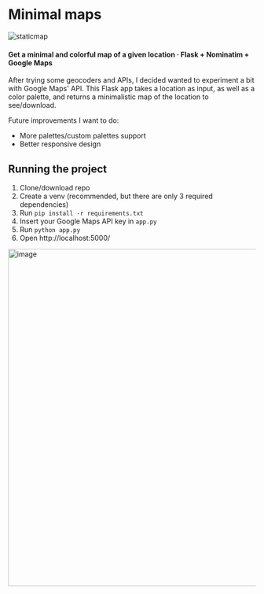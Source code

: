 # Minimal maps

![staticmap](https://user-images.githubusercontent.com/14150766/179356728-dfb72b83-1a29-43cf-8f7e-905bcafd90fc.png)

#### Get a minimal and colorful map of a given location · Flask + Nominatim + Google Maps

After trying some geocoders and APIs, I decided wanted to experiment a bit with Google Maps' API. This Flask app takes a location as input, as well as a color palette, and returns a minimalistic map of the location to see/download.

Future improvements I want to do:
- More palettes/custom palettes support
- Better responsive design

## Running the project

1. Clone/download repo
2. Create a venv (recommended, but there are only 3 required dependencies)
3. Run `pip install -r requirements.txt`
4. Insert your Google Maps API key in `app.py`
5. Run `python app.py`
6. Open http://localhost:5000/

<img width="686" alt="image" src="https://user-images.githubusercontent.com/14150766/179356724-dc032c82-0a9e-4501-be3d-e35091db008f.png">


